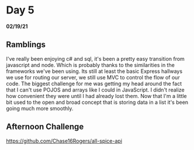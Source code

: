 # Day 5
__02/19/21__

## Ramblings

I've really been enjoying c# and sql, it's been a pretty easy transition from javascript and node. Which is probably thanks to the similarities in the frameworks we've been using. Its still at least the basic Express hallways we use for routing our server, we still use MVC to control the flow of our code. The biggest challenge for me was getting my head around the fact that I can't use POJOS and arrays like I could in JavaScript. I didn't realize how convenient they were until I had already lost them. Now that I'm a little bit used to the open and broad concept that is storing data in a list it's been going much more smoothly.

## Afternoon Challenge

https://github.com/Chase16Rogers/all-spice-api
